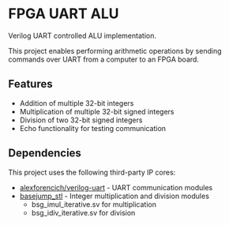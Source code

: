 # FPGA UART ALU

Verilog UART controlled ALU implementation.

This project enables performing arithmetic operations by sending commands over UART from a computer to an FPGA board.

## Features

* Addition of multiple 32-bit integers
* Multiplication of multiple 32-bit signed integers
* Division of two 32-bit signed integers
* Echo functionality for testing communication

## Dependencies

This project uses the following third-party IP cores:

* [alexforencich/verilog-uart](https://github.com/alexforencich/verilog-uart) - UART communication modules
* [basejump_stl](https://github.com/bespoke-silicon-group/basejump_stl) - Integer multiplication and division modules
  * bsg_imul_iterative.sv for multiplication
  * bsg_idiv_iterative.sv for division
